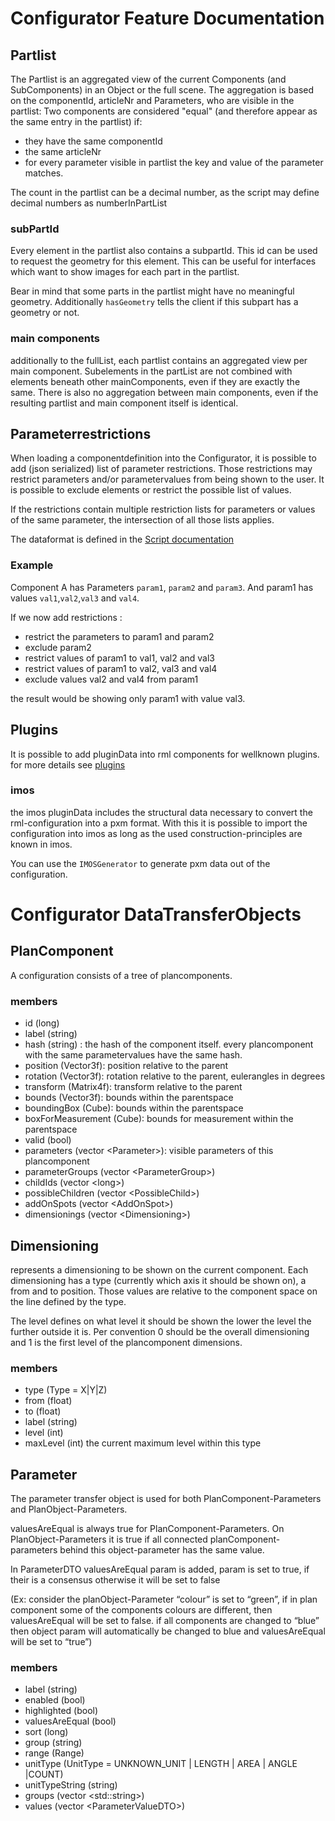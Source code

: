 # Configurator Feature Documentation

## Partlist

The Partlist is an aggregated view of the current Components (and SubComponents) in an Object or the full scene.
The aggregation is based on the componentId, articleNr and Parameters, who are visible in the partlist:
Two components are considered "equal" (and therefore appear as the same entry in the partlist) if:
- they have the same componentId
- the same articleNr
- for every parameter visible in partlist the key and value of the parameter matches.

The count in the partlist can be a decimal number, as the script may define decimal numbers as numberInPartList

### subPartId
Every element in the partlist also contains a subpartId. This id can be used to request the geometry for this element.
This can be useful for interfaces which want to show images for each part in the partlist.

Bear in mind that some parts in the partlist might have no meaningful geometry. Additionally `hasGeometry` tells the client if this subpart has a geometry or not.

### main components
additionally to the fullList, each partlist contains an aggregated view per main component. 
Subelements in the partList are not combined with elements beneath other mainComponents, even if they are exactly the same.
There is also no aggregation between main components, even if the resulting partlist and main component itself is identical.

## Parameterrestrictions

When loading a componentdefinition into the Configurator, it is possible to add (json serialized) list of parameter restrictions.
Those restrictions may restrict parameters and/or parametervalues from being shown to the user. It is possible to exclude elements or restrict the possible list of values.

If the restrictions contain multiple restriction lists for parameters or values of the same parameter, the intersection of all those lists applies.

The dataformat is defined in the [Script documentation](configuratorscript.md#restrictions)
### Example

Component A has Parameters `param1`, `param2` and `param3`. And param1 has values `val1`,`val2`,`val3` and `val4`.

If we now add restrictions :
- restrict the parameters to param1 and param2
- exclude param2
- restrict values of param1 to val1, val2 and val3
- restrict values of param1 to val2, val3 and val4
- exclude values val2 and val4 from param1

the result would be showing only param1 with value val3.

## Plugins
It is possible to add pluginData into rml components for wellknown plugins.
for more details see [plugins](plugins.md)

### imos
the imos pluginData includes the structural data necessary to convert the rml-configuration into a pxm format.
With this it is possible to import the configuration into imos as long as the used construction-principles are known in imos.

You can use the `IMOSGenerator` to generate pxm data out of the configuration.

# Configurator DataTransferObjects

## PlanComponent

A configuration consists of a tree of plancomponents. 

### members

- id (long)
- label (string)
- hash (string) : the hash of the component itself. every plancomponent with the same parametervalues have the same hash.
- position (Vector3f): position relative to the parent
- rotation (Vector3f): rotation relative to the parent, eulerangles in degrees
- transform (Matrix4f): transform relative to the parent
- bounds (Vector3f): bounds within the parentspace
- boundingBox (Cube): bounds within the parentspace
- boxForMeasurement (Cube): bounds for measurement within the parentspace
- valid (bool)
- parameters (vector &lt;Parameter&gt;): visible parameters of this plancomponent
- parameterGroups (vector &lt;ParameterGroup&gt;)
- childIds (vector &lt;long&gt;)
- possibleChildren (vector &lt;PossibleChild&gt;)
- addOnSpots (vector &lt;AddOnSpot&gt;)
- dimensionings (vector &lt;Dimensioning&gt;)


## Dimensioning

represents a dimensioning to be shown on the current component. Each dimensioning has a type (currently which axis it should be shown on), 
a from and to position. Those values are relative to the component space on the line defined by the type.

The level defines on what level it should be shown the lower the level the further outside it is. Per convention 0 should be the overall dimensioning and 1 is the first level of the plancomponent dimensions.

### members

-  type (Type = X|Y|Z)
-  from (float)
-  to (float)
-  label (string)
-  level (int)
-  maxLevel (int) the current maximum level within this type

## Parameter

The parameter transfer object is used for both PlanComponent-Parameters and PlanObject-Parameters.

valuesAreEqual is always true for PlanComponent-Parameters. On PlanObject-Parameters it is true if all connected
planComponent-parameters behind this object-parameter has the same value.

In ParameterDTO valuesAreEqual param is added, param is set to true, if their is a consensus otherwise it will be set to false

(Ex: consider the planObject-Parameter “colour” is set to “green”,
if in plan component some of the components colours are different, then valuesAreEqual will be set to false.
 if all components are changed to “blue” then object param will automatically be changed to blue
 and valuesAreEqual will be set to “true”)

### members
- label (string)
- enabled (bool)
- highlighted (bool)
- valuesAreEqual (bool) 
- sort (long)
- group (string)
- range (Range)
- unitType (UnitType = UNKNOWN_UNIT | LENGTH | AREA | ANGLE |COUNT)
- unitTypeString (string)
- groups (vector &lt;std::string&gt;)
- values (vector &lt;ParameterValueDTO&gt;)
